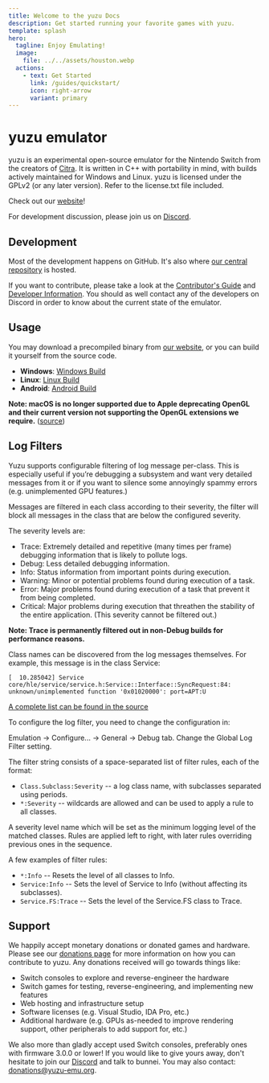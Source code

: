 ```yaml
---
title: Welcome to the yuzu Docs
description: Get started running your favorite games with yuzu.
template: splash
hero:
  tagline: Enjoy Emulating!
  image:
    file: ../../assets/houston.webp
  actions:
    - text: Get Started
      link: /guides/quickstart/
      icon: right-arrow
      variant: primary
---
```


# yuzu emulator

yuzu is an experimental open-source emulator for the Nintendo Switch from the creators of [Citra](https://citra-emu.org/). It is written in C++ with portability in mind, with builds actively maintained for Windows and Linux. yuzu is licensed under the GPLv2 (or any later version). Refer to the license.txt file included.

Check out our [website](https://yuzu-emu.org/)!

For development discussion, please join us on [Discord](https://discord.gg/u77vRWY).

## Development

Most of the development happens on GitHub. It's also where [our central repository](https://github.com/yuzu-emu/yuzu) is hosted.

If you want to contribute, please take a look at the [Contributor's Guide](https://github.com/yuzu-emu/yuzu/blob/master/CONTRIBUTING.md) and [Developer Information](https://github.com/yuzu-emu/yuzu/wiki/Developer-Information). You should as well contact any of the developers on Discord in order to know about the current state of the emulator.

## Usage

You may download a precompiled binary from [our website](https://yuzu-emu.org/downloads/), or you can build it yourself from the source code.

- **Windows**: [Windows Build](https://github.com/yuzu-emu/yuzu/wiki/Building-For-Windows)
- **Linux**: [Linux Build](https://github.com/yuzu-emu/yuzu/wiki/Building-For-Linux)
- **Android**: [Android Build](https://github.com/yuzu-emu/yuzu/wiki/Building-For-Android)

**Note: macOS is no longer supported due to Apple deprecating OpenGL and their current version not supporting the OpenGL extensions we require.** ([source](https://www.anandtech.com/show/12894/apple-deprecates-opengl-across-all-oses))

## Log Filters

Yuzu supports configurable filtering of log message per-class. This is especially useful if you’re debugging a subsystem and want very detailed messages from it or if you want to silence some annoyingly spammy errors (e.g. unimplemented GPU features.)

Messages are filtered in each class according to their severity, the filter will block all messages in the class that are below the configured severity.

The severity levels are:

- Trace: Extremely detailed and repetitive (many times per frame) debugging information that is likely to pollute logs.
- Debug: Less detailed debugging information.
- Info: Status information from important points during execution.
- Warning: Minor or potential problems found during execution of a task.
- Error: Major problems found during execution of a task that prevent it from being completed.
- Critical: Major problems during execution that threathen the stability of the entire application. (This severity cannot be filtered out.)

**Note: Trace is permanently filtered out in non-Debug builds for performance reasons.**

Class names can be discovered from the log messages themselves. For example, this message is in the class Service:

`[  10.285042] Service  core/hle/service/service.h:Service::Interface::SyncRequest:84: unknown/unimplemented function '0x01020000': port=APT:U`

[A complete list can be found in the source](https://github.com/yuzu-emu/yuzu/blob/a39760b9471283c2d856075b382444e961d78390/src/common/logging/filter.cpp#L65)

To configure the log filter, you need to change the configuration in:

Emulation -> Configure... -> General -> Debug tab. Change the Global Log Filter setting.

The filter string consists of a space-separated list of filter rules, each of the format:

- `Class.Subclass:Severity` -- a log class name, with subclasses separated using periods.
- `*:Severity` -- wildcards are allowed and can be used to apply a rule to all classes.

A severity level name which will be set as the minimum logging level of the matched classes. Rules are applied left to right, with later rules overriding previous ones in the sequence.

A few examples of filter rules:

- `*:Info` -- Resets the level of all classes to Info.
- `Service:Info` -- Sets the level of Service to Info (without affecting its subclasses).
- `Service.FS:Trace` -- Sets the level of the Service.FS class to Trace.

## Support

We happily accept monetary donations or donated games and hardware. Please see our [donations page](https://yuzu-emu.org/donate/) for more information on how you can contribute to yuzu. Any donations received will go towards things like:

- Switch consoles to explore and reverse-engineer the hardware
- Switch games for testing, reverse-engineering, and implementing new features
- Web hosting and infrastructure setup
- Software licenses (e.g. Visual Studio, IDA Pro, etc.)
- Additional hardware (e.g. GPUs as-needed to improve rendering support, other peripherals to add support for, etc.)

We also more than gladly accept used Switch consoles, preferably ones with firmware 3.0.0 or lower! If you would like to give yours away, don't hesitate to join our [Discord](https://discord.gg/u77vRWY) and talk to bunnei. You may also contact: [donations@yuzu-emu.org](mailto:donations@yuzu-emu.org).
